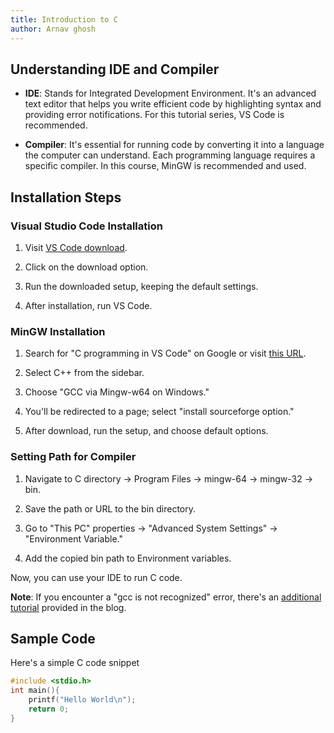 ```yaml
---
title: Introduction to C
author: Arnav ghosh
---
```

## Understanding IDE and Compiler

- **IDE**: Stands for Integrated Development Environment. It's an advanced text editor that helps you write efficient code by highlighting syntax and providing error notifications. For this tutorial series, VS Code is recommended.
    
- **Compiler**: It's essential for running code by converting it into a language the computer can understand. Each programming language requires a specific compiler. In this course, MinGW is recommended and used.

## Installation Steps

### Visual Studio Code Installation

1. Visit [VS Code download](https://code.visualstudio.com/download).
    
2. Click on the download option.
    
3. Run the downloaded setup, keeping the default settings.
    
4. After installation, run VS Code.
    

### MinGW Installation

1. Search for "C programming in VS Code" on Google or visit [this URL](https://code.visualstudio.com/docs/languages/cpp).
    
2. Select C++ from the sidebar.
    
3. Choose "GCC via Mingw-w64 on Windows."
    
4. You'll be redirected to a page; select "install sourceforge option."
    
5. After download, run the setup, and choose default options.
### Setting Path for Compiler

1. Navigate to C directory → Program Files → mingw-64 → mingw-32 → bin.
    
2. Save the path or URL to the bin directory.
    
3. Go to "This PC" properties → "Advanced System Settings" → "Environment Variable."
    
4. Add the copied bin path to Environment variables.

Now, you can use your IDE to run C code.

**Note**: If you encounter a "gcc is not recognized" error, there's an [additional tutorial](https://www.youtube.com/watch?v=qLh84CmdBJ0) provided in the blog.

## Sample Code

Here's a simple C code snippet

```c
#include <stdio.h>
int main(){
	printf("Hello World\n");
	return 0;
}
```